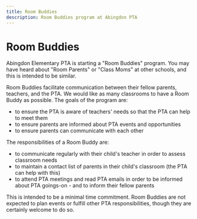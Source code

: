 ```yaml
---
title: Room Buddies
description: Room Buddies program at Abingdon PTA
---
```


# Room Buddies

Abingdon Elementary PTA is starting a "Room Buddies" program. You may have heard about "Room Parents" or "Class Moms" at other schools, and this is intended to be similar.

Room Buddies facilitate communication between their fellow parents, teachers, and the PTA. We would like as many classrooms to have a Room Buddy as possible. The goals of the program are:

- to ensure the PTA is aware of teachers' needs so that the PTA can help to meet them
- to ensure parents are informed about PTA events and opportunities
- to ensure parents can communicate with each other

The responsibilities of a Room Buddy are:

- to communicate regularly with their child's teacher in order to assess classroom needs
- to maintain a contact list of parents in their child's classroom (the PTA can help with this)
- to attend PTA meetings and read PTA emails in order to be informed about PTA goings-on - and to inform their fellow parents

This is intended to be a minimal time commitment. Room Buddies are not expected to plan events or fulfill other PTA responsibilities, though they are certainly welcome to do so.
